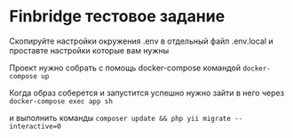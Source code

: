 # Finbridge тестовое задание

Скопируйте настройки окружения .env в отдельный файл .env.local и проставте настройки которые вам нужны

Проект нужно собрать с помощь docker-compose командой `docker-compose up`

Когда образ соберется и запустится успешно нужно зайти в него через `docker-compose exec app sh`

и выполнить команды `composer update && php yii migrate --interactive=0`
